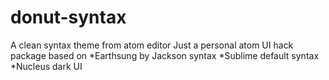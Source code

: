 # donut-syntax
A clean syntax theme from atom editor
Just a personal atom UI hack package based on
*Earthsung by Jackson syntax
*Sublime default syntax
*Nucleus dark UI
